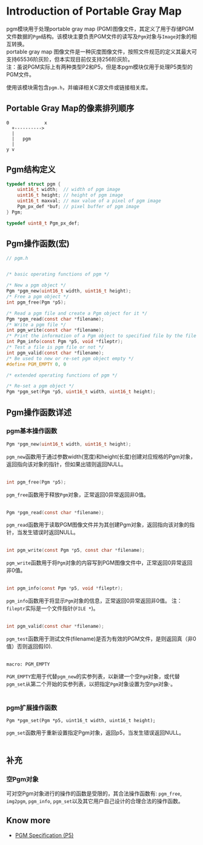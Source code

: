 # Introduction of Portable Gray Map

pgm模块用于处理portable gray map (PGM)图像文件，其定义了用于存储PGM文件数据的`Pgm`结构。该模块主要负责PGM文件的读写及`Pgm`对象与`Image`对象的相互转换。  
portable gray map 图像文件是一种灰度图像文件，按照文件规范的定义其最大可支持65536阶灰阶，但本实现目前仅支持256阶灰阶。  
注：虽说PGM实际上有两种类型P2和P5，但是本pgm模块仅用于处理P5类型的PGM文件。  

使用该模块需包含`pgm.h`，并编译相关C源文件或链接相关库。

## Portable Gray Map的像素排列顺序
```
0             x
  +---------->
  |
  |   pgm
  |
y v
```

## Pgm结构定义
```c
typedef struct pgm {
	uint16_t width;  // width of pgm image
	uint16_t height; // height of pgm image
	uint16_t maxval; // max value of a pixel of pgm image
	Pgm_px_def *buf; // pixel buffer of pgm image
} Pgm;
```

```c
typedef uint8_t Pgm_px_def;
```

## Pgm操作函数(宏)
```c
// pgm.h


/* basic operating functions of pgm */

/* New a pgm object */
Pgm *pgm_new(uint16_t width, uint16_t height);
/* Free a pgm object */
int pgm_free(Pgm *p5);

/* Read a pgm file and create a Pgm object for it */
Pgm *pgm_read(const char *filename);
/* Write a pgm file */
int pgm_write(const char *filename);
/* Print the information of a Pgm object to specified file by the file pointer fileptr */
int Pgm_info(const Pgm *p5, void *fileptr);
/* Test a file is pgm file or not */
int pgm_valid(const char *filename);
/* Be used to new or re-set pgm object empty */
#define PGM_EMPTY 0, 0

/* extended operating functions of pgm */

/* Re-set a pgm object */
Pgm *pgm_set(Pgm *p5, uint16_t width, uint16_t height);
```

## Pgm操作函数详述

### pgm基本操作函数

```c
Pgm *pgm_new(uint16_t width, uint16_t height);
```
`pgm_new`函数用于通过参数width(宽度)和height(长度)创建对应规格的Pgm对象，返回指向该对象的指针，但如果出错则返回NULL。  
<br>

```c
int pgm_free(Pgm *p5);
```
`pgm_free`函数用于释放`Pgm`对象，正常返回0异常返回非0值。  
<br>

```c
Pgm *pgm_read(const char *filename);
```
`pgm_read`函数用于读取PGM图像文件并为其创建Pgm对象，返回指向该对象的指针，当发生错误时返回NULL。  
<br>

```c
int pgm_write(const Pgm *p5, const char *filename);
```
`pgm_write`函数用于将`Pgm`对象的内容写到PGM图像文件中，正常返回0异常返回非0值。  
<br>

```c
int pgm_info(const Pgm *p5, void *fileptr);
```
`pgm_info`函数用于将显示`Pgm`对象的信息，正常返回0异常返回非0值。
注：`fileptr`实际是一个文件指针(`FILE *`)。  
<br>

```c
int pgm_valid(const char *filename);
```
`pgm_test`函数用于测试文件(filename)是否为有效的PGM文件，是则返回真（非0值）否则返回假(0).  
<br>

```
macro: PGM_EMPTY
```
`PGM_EMPTY`宏用于代替`pgm_new`的实参列表，以新建一个空`Pgm`对象，或代替`pgm_set`从第二个开始的实参列表，以把指定`Pgm`对象设置为空`Pgm`对象·。  
<br>

### pgm扩展操作函数

```
Pgm *pgm_set(Pgm *p5, uint16_t width, uint16_t height);
```
`pgm_set`函数用于重新设置指定Pgm对象，返回p5，当发生错误返回NULL。  
<br>

## 补充

### 空Pgm对象

可对空Pgm对象进行的操作的函数是受限的，其合法操作函数有: `pgm_free`, `img2pgm`, `pgm_info`, `pgm_set`以及其它用户自己设计的合理合法的操作函数。  
## Know more
- [PGM Specification (P5)](pgm-spec.md)